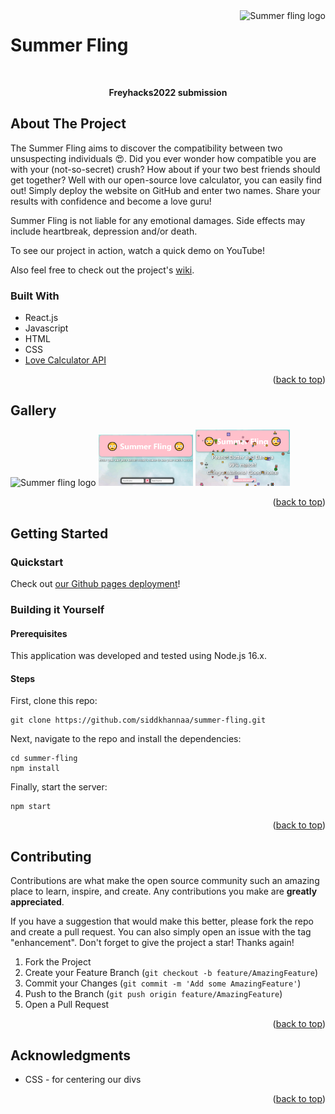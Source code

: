 
<a href="https://github.com/siddkhannaa/summer-fling/">
    <img src="https://imgur.com/V5pMBBy.png" alt="Summer fling logo" title="Summer Fling" align="right" justify-content="center" height="60" />
</a>

# Summer Fling
<div id="top"></div>
<!-- PROJECT LOGO -->

<br />
<div align="center">
  <p align="center">
    <strong>Freyhacks2022 submission</strong>
  </p>
</div>

<!-- ABOUT THE PROJECT -->

## About The Project

The Summer Fling aims to discover the compatibility between two unsuspecting individuals 😍.
Did you ever wonder how compatible you are with your (not-so-secret) crush? How about if your two best friends should get together? Well with our open-source love calculator, you can easily find out! Simply deploy the website on GitHub and enter two names. Share your results with confidence and become a love guru!

Summer Fling is not liable for any emotional damages. Side effects may include heartbreak, depression and/or death.


To see our project in action, watch a quick demo on YouTube!
<!-- LINK YOUTUBE VID HERE
[![YouTube Demo](https://user-images.githubusercontent.com/92134792/169654930-86893442-06a4-4c9f-9371-730a79b39aaf.jpg)](https://www.youtube.com/watch?v=52vKAO761o8&ab_channel=RyanHu)
-->

Also feel free to check out the project's [wiki](https://github.com/siddkhannaa/summer-fling/wiki).

### Built With

- React.js
- Javascript
- HTML
- CSS
- [Love Calculator API](https://rapidapi.com/ajith/api/love-calculator/)


<p align="right">(<a href="#top">back to top</a>)</p>


<!-- GALLERY -->

## Gallery

<img src="https://imgur.com/V5pMBBy.png" alt="Summer fling logo" title="Summer Fling" width="30%" />
<img src="./docs/front-page.PNG" alt="Summer fling logo" title="Summer Fling" width="30%" />
<img src="./docs/pb-banana.PNG" alt="Summer fling logo" title="Summer Fling" width="30%" />
<!-- ADD IMAGES HERE
<img src="https://challengepost-s3-challengepost.netdna-ssl.com/photos/production/software_photos/001/885/249/datas/original.png" width="45%"></img> <img src="https://challengepost-s3-challengepost.netdna-ssl.com/photos/production/software_photos/001/885/267/datas/original.png" width="45%"></img> <img src="https://challengepost-s3-challengepost.netdna-ssl.com/photos/production/software_photos/001/885/250/datas/original.png" width="45%"></img> <img src="https://challengepost-s3-challengepost.netdna-ssl.com/photos/production/software_photos/001/885/277/datas/original.png" width="45%"></img> <img src="https://challengepost-s3-challengepost.netdna-ssl.com/photos/production/software_photos/001/885/306/datas/original.png" width="45%"></img> 
-->

<p align="right">(<a href="#top">back to top</a>)</p>

<!-- GETTING STARTED -->

## Getting Started

### Quickstart

Check out [our Github pages deployment](https://siddkhannaa.github.io/summer-fling/)!

### Building it Yourself

#### Prerequisites

This application was developed and tested using Node.js 16.x.

#### Steps

First, clone this repo:
```
git clone https://github.com/siddkhannaa/summer-fling.git
```

Next, navigate to the repo and install the dependencies:
```
cd summer-fling
npm install
```

Finally, start the server:
```
npm start
```

<p align="right">(<a href="#top">back to top</a>)</p>

<!-- CONTRIBUTING -->

## Contributing

Contributions are what make the open source community such an amazing place to learn, inspire, and create. Any contributions you make are **greatly appreciated**.

If you have a suggestion that would make this better, please fork the repo and create a pull request. You can also simply open an issue with the tag "enhancement".
Don't forget to give the project a star! Thanks again!

1. Fork the Project
2. Create your Feature Branch (`git checkout -b feature/AmazingFeature`)
3. Commit your Changes (`git commit -m 'Add some AmazingFeature'`)
4. Push to the Branch (`git push origin feature/AmazingFeature`)
5. Open a Pull Request

<p align="right">(<a href="#top">back to top</a>)</p>

<!-- ACKNOWLEDGMENTS -->

## Acknowledgments

- CSS - for centering our divs

<p align="right">(<a href="#top">back to top</a>)</p>
